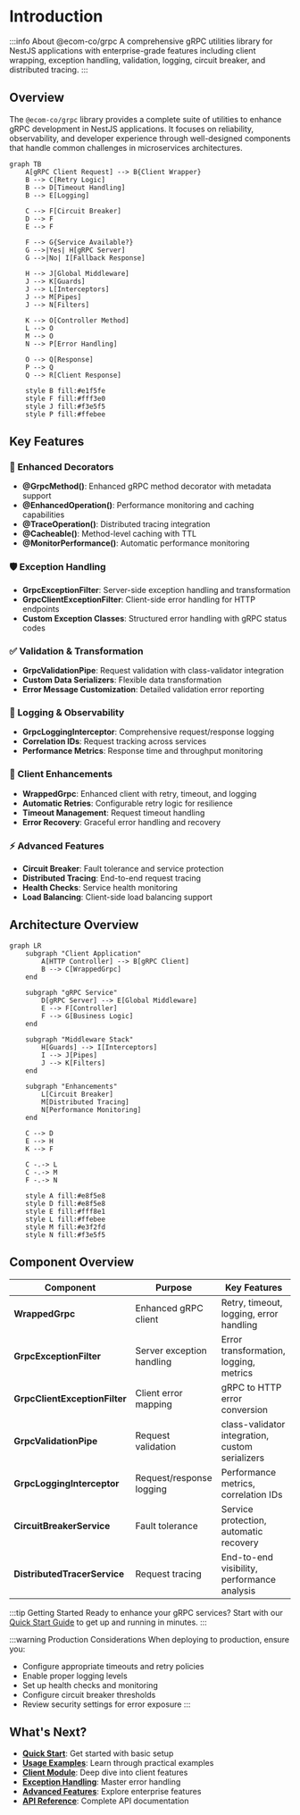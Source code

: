 # Introduction

:::info About @ecom-co/grpc
A comprehensive gRPC utilities library for NestJS applications with enterprise-grade features including client wrapping, exception handling, validation, logging, circuit breaker, and distributed tracing.
:::

## Overview

The `@ecom-co/grpc` library provides a complete suite of utilities to enhance gRPC development in NestJS applications. It focuses on reliability, observability, and developer experience through well-designed components that handle common challenges in microservices architectures.

```mermaid
graph TB
    A[gRPC Client Request] --> B{Client Wrapper}
    B --> C[Retry Logic]
    B --> D[Timeout Handling]
    B --> E[Logging]
    
    C --> F[Circuit Breaker]
    D --> F
    E --> F
    
    F --> G{Service Available?}
    G -->|Yes| H[gRPC Server]
    G -->|No| I[Fallback Response]
    
    H --> J[Global Middleware]
    J --> K[Guards]
    J --> L[Interceptors]
    J --> M[Pipes]
    J --> N[Filters]
    
    K --> O[Controller Method]
    L --> O
    M --> O
    N --> P[Error Handling]
    
    O --> Q[Response]
    P --> Q
    Q --> R[Client Response]
    
    style B fill:#e1f5fe
    style F fill:#fff3e0
    style J fill:#f3e5f5
    style P fill:#ffebee
```

## Key Features

### 🎯 Enhanced Decorators
- **@GrpcMethod()**: Enhanced gRPC method decorator with metadata support
- **@EnhancedOperation()**: Performance monitoring and caching capabilities
- **@TraceOperation()**: Distributed tracing integration
- **@Cacheable()**: Method-level caching with TTL
- **@MonitorPerformance()**: Automatic performance monitoring

### 🛡️ Exception Handling
- **GrpcExceptionFilter**: Server-side exception handling and transformation
- **GrpcClientExceptionFilter**: Client-side error handling for HTTP endpoints
- **Custom Exception Classes**: Structured error handling with gRPC status codes

### ✅ Validation & Transformation
- **GrpcValidationPipe**: Request validation with class-validator integration
- **Custom Data Serializers**: Flexible data transformation
- **Error Message Customization**: Detailed validation error reporting

### 📝 Logging & Observability
- **GrpcLoggingInterceptor**: Comprehensive request/response logging
- **Correlation IDs**: Request tracking across services
- **Performance Metrics**: Response time and throughput monitoring

### 🔧 Client Enhancements
- **WrappedGrpc**: Enhanced client with retry, timeout, and logging
- **Automatic Retries**: Configurable retry logic for resilience
- **Timeout Management**: Request timeout handling
- **Error Recovery**: Graceful error handling and recovery

### ⚡ Advanced Features
- **Circuit Breaker**: Fault tolerance and service protection
- **Distributed Tracing**: End-to-end request tracing
- **Health Checks**: Service health monitoring
- **Load Balancing**: Client-side load balancing support

## Architecture Overview

```mermaid
graph LR
    subgraph "Client Application"
        A[HTTP Controller] --> B[gRPC Client]
        B --> C[WrappedGrpc]
    end
    
    subgraph "gRPC Service"
        D[gRPC Server] --> E[Global Middleware]
        E --> F[Controller]
        F --> G[Business Logic]
    end
    
    subgraph "Middleware Stack"
        H[Guards] --> I[Interceptors]
        I --> J[Pipes]
        J --> K[Filters]
    end
    
    subgraph "Enhancements"
        L[Circuit Breaker]
        M[Distributed Tracing]
        N[Performance Monitoring]
    end
    
    C --> D
    E --> H
    K --> F
    
    C -.-> L
    C -.-> M
    F -.-> N
    
    style A fill:#e8f5e8
    style D fill:#e8f5e8
    style E fill:#fff8e1
    style L fill:#ffebee
    style M fill:#e3f2fd
    style N fill:#f3e5f5
```

## Component Overview

| Component | Purpose | Key Features |
|-----------|---------|--------------|
| **WrappedGrpc** | Enhanced gRPC client | Retry, timeout, logging, error handling |
| **GrpcExceptionFilter** | Server exception handling | Error transformation, logging, metrics |
| **GrpcClientExceptionFilter** | Client error mapping | gRPC to HTTP error conversion |
| **GrpcValidationPipe** | Request validation | class-validator integration, custom serializers |
| **GrpcLoggingInterceptor** | Request/response logging | Performance metrics, correlation IDs |
| **CircuitBreakerService** | Fault tolerance | Service protection, automatic recovery |
| **DistributedTracerService** | Request tracing | End-to-end visibility, performance analysis |

:::tip Getting Started
Ready to enhance your gRPC services? Start with our [Quick Start Guide](./quick-start.md) to get up and running in minutes.
:::

:::warning Production Considerations
When deploying to production, ensure you:
- Configure appropriate timeouts and retry policies
- Enable proper logging levels
- Set up health checks and monitoring
- Configure circuit breaker thresholds
- Review security settings for error exposure
:::

## What's Next?

- **[Quick Start](./quick-start.md)**: Get started with basic setup
- **[Usage Examples](./usage-examples.md)**: Learn through practical examples  
- **[Client Module](./client-module.md)**: Deep dive into client features
- **[Exception Handling](./exception-handling.md)**: Master error handling
- **[Advanced Features](./advanced-features.md)**: Explore enterprise features
- **[API Reference](./api-reference.md)**: Complete API documentation